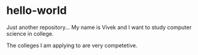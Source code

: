 # hello-world
Just another repository...
My name is Vivek and I want to study computer science in college. 

The colleges I am applying to are very competetive. 
